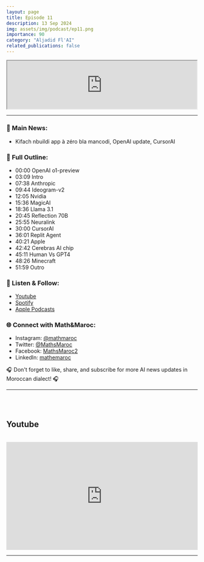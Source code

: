```yaml
---
layout: page
title: Episode 11
description: 13 Sep 2024
img: assets/img/podcast/ep11.png
importance: 90
category: "Aljadid Fl'AI"
related_publications: false
---
```


<div style="display: flex; justify-content: center;">
    <iframe src="https://podcasters.spotify.com/pod/show/mathandmaroc/embed/episodes/Kifach-nbuildi-app--zro-bla-mancodi--OpenAI-update--CursorAI--and-more---Podcast-AlJadid-FlAI-Episode-11-e2od976/a-abhdclh"
            style="aspect-ratio: 310 / 79; width: 100% !important;"></iframe>
</div>

<hr>

<h3>🌟 Main News:</h3>
<ul>
    <li> Kifach nbuildi app à zéro bla mancodi, OpenAI update, CursorAI </li>
</ul>

<h3>📜 Full Outline:</h3>
<ul>
<li>00:00 OpenAI o1-preview</li>
<li>03:09 Intro</li>
<li>07:38 Anthropic</li>
<li>09:44 Ideogram-v2</li>
<li>12:05 Nvidia</li>
<li>15:36 MagicAI</li>
<li>18:36 Llama 3.1</li>
<li>20:45 Reflection 70B</li>
<li>25:55 Neuralink</li>
<li>30:00 CursorAI</li>
<li>36:01 Replit Agent</li>
<li>40:21 Apple</li>
<li>42:42 Cerebras AI chip</li>
<li>45:11 Human Vs GPT4</li>
<li>48:26 Minecraft</li>
<li>51:59 Outro</li>

</ul>

<h3>🔗 Listen & Follow:</h3>
<ul>
    <li><a href="https://www.youtube.com/watch?v=YTx_YBOHHoY&list=PLG573uUBOvv68e2bSlDIN66T9fSbxyMdz">Youtube</a></li>
    <li><a href="https://open.spotify.com/show/1tWmYjfazgjont9JuqJm74">Spotify</a></li>
    <li><a href="https://podcasts.apple.com/fr/podcast/aljadid-f-lai/id1739684351">Apple Podcasts</a></li>
</ul>

<h3>🌐 Connect with Math&Maroc:</h3>
<ul>
    <li>Instagram: <a href="https://www.instagram.com/mathmaroc/?hl=en">@mathmaroc</a></li>
    <li>Twitter: <a href="https://x.com/MathsMaroc">@MathsMaroc</a></li>
    <li>Facebook: <a href="https://facebook.com/MathsMaroc2">MathsMaroc2</a></li>
    <li>LinkedIn: <a href="https://linkedin.com/company/mathemaroc">mathemaroc</a></li>
</ul>

<p>🎧 Don't forget to like, share, and subscribe for more AI news updates in Moroccan dialect! 🎧</p>

<hr>

<br><br>

<h2>Youtube</h2>

<br>

<div style="display: flex; justify-content: center;">
    <iframe src="https://www.youtube.com/embed/qp7bRTEYxaU?si=RTqtal2kp7XXDkHj" title="YouTube video player" frameborder="0" allow="accelerometer; autoplay; clipboard-write; encrypted-media; gyroscope; picture-in-picture; web-share" referrerpolicy="strict-origin-when-cross-origin" allowfullscreen style="aspect-ratio: 16 / 9; width: 100% !important;"></iframe>
</div>

<hr>

<br><br>


